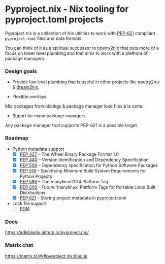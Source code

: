 # Pyproject.nix - Nix tooling for pyproject.toml projects

Pyproject.nix is a collection of Nix utilities to work with [PEP-621](https://peps.python.org/pep-0621/) compliant `pyproject.toml` files and data formats.

You can think of it as a spiritual successor to [poetry2nix](https://github.com/nix-community/poetry2nix) that puts more of a focus on lower level plumbing and that aims to work with a plethora of package managers.

### Design goals

- Provide low level plumbing that is useful in other projects like [poetry2nix](https://github.com/nix-community/poetry2nix) & [dream2nix](https://github.com/nix-community/dream2nix).

- Flexible overlays

Mix packages from nixpkgs & package manager lock files à la carte.

- Suport for many package managers

Any package manager that supports PEP-621 is a possible target.

### Roadmap

- Python metadata support
  - [x] [PEP 427](https://peps.python.org/pep-0427/) – The Wheel Binary Package Format 1.0
  - [x] [PEP 440](https://peps.python.org/pep-0440/) – Version Identification and Dependency Specification
  - [x] [PEP 508](https://peps.python.org/pep-0508/) – Dependency specification for Python Software Packages
  - [x] [PEP 518](https://peps.python.org/pep-0518/) – Specifying Minimum Build System Requirements for Python Projects
  - [x] [PEP 599](https://peps.python.org/pep-0599/) – The manylinux2014 Platform Tag
  - [x] [PEP 600](https://peps.python.org/pep-0600/) - Future ‘manylinux’ Platform Tags for Portable Linux Built Distributions
  - [x] [PEP 621](https://peps.python.org/pep-0621/) - Storing project metadata in pyproject.toml
- Lock file support
  - [ ] [PDM](https://github.com/pdm-project/pdm)

### Docs

https://adisbladis.github.io/pyproject.nix/

### Matrix chat

https://matrix.to/#/#pyproject.nix:blad.is
